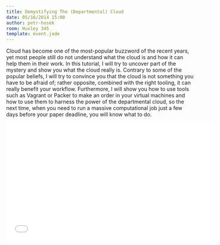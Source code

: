 ```yaml
---
title: Demystifying The (Departmental) Cloud
date: 05/16/2014 15:00
author: petr-hosek
room: Huxley 345
template: event.jade
---
```

Cloud has become one of the most-popular buzzword of the recent years,
yet most people still do not understand what the cloud is and how it can
help them in their work. In this tutorial, I will try to uncover part of
the mystery and show you what the cloud really is. Contrary to some of
the popular beliefs, I will try to convince you that the cloud is not
something you have to be afraid of; rather opposite, combined with the
right tooling, it can really benefit your workflow. Furthermore, I will
show you how to use tools such as Vagrant or Packer to make an order in
your virtual machines and how to use them to harness the power of the
departmental cloud, so the next time, when you need to run a massive
computational job just a few days before your paper deadline, you will
know what to do.

<span class="more"></span>

<iframe class="center-block" width="560" height="315"
src="//www.youtube.com/embed/lwzeArBmvfI" frameborder="0"
allowfullscreen></iframe>
